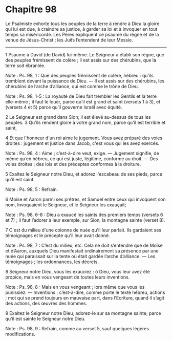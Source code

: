 # Chapitre 98

Le Psalmiste exhorte tous les peuples de la terre à rendre à Dieu la gloire qui lui est due, à craindre sa justice, à garder sa loi et à invoquer en tout temps sa miséricorde.
Les Pères expliquent ce psaume du règne et de la venue de Jésus-Christ ; les Juifs l’entendent de leur Messie.

***

1 Psaume à David (de David) lui-même. Le Seigneur a établi son règne, que des peuples frémissent de colère ; il est assis sur des chérubins, que la terre soit ébranlée.

<span class="bible-note">Note : </span> Ps. 98, 1 : Que des peuples frémissent de colère, hébreu : qu’ils tremblent devant la puissance de Dieu. ― Il est assis sur des chérubins, les chérubins de l’arche d’alliance, qui est comme le trône de Dieu.

<span class="bible-note">Note : </span> Ps. 98, 1-5 : La royauté de Dieu fait trembler les Gentils et la terre elle-même ; il faut le louer, parce qu’il est grand et saint (versets 1 à 3), et (versets 4 et 5) parce qu’il gouverne Israël avec équité.

2 Le Seigneur est grand dans Sion; il est élevé au-dessus de tous les peuples. 3 Qu'ils rendent gloire à votre grand nom, parce qu'il est terrible et saint,


4 Et que l'honneur d'un roi aime le jugement. Vous avez préparé des voies droites : jugement et justice dans Jacob, c'est vous qui les avez exercés.

<span class="bible-note">Note : </span> Ps. 98, 4 : Aime ; c’est-à-dire veut, exige. ― Jugement signifie, de même qu’en hébreu, ce qui est juste, légitime, conforme au droit. ― Des voies droites ; des lois et des préceptes conformes à la droiture.

5 Exaltez le Seigneur notre Dieu, et adorez l'escabeau de ses pieds, parce qu'il est saint.

<span class="bible-note">Note : </span> Ps. 98, 5 : Refrain.


6 Moïse et Aaron parmi ses prêtres, et Samuel entre ceux qui invoquent son nom, Invoquaient le Seigneur, et le Seigneur les exauçait;

<span class="bible-note">Note : </span> Ps. 98, 6-8 : Dieu a exaucé les saints des premiers temps (versets 6 et 7) ; il faut l’adorer à leur exemple, sur Sion, la montagne sainte (verset 8).

7 C'est du milieu d'une colonne de nuée qu'il leur parlait. Ils gardaient ses témoignages et le précepte qu'il leur avait donné.

<span class="bible-note">Note : </span> Ps. 98, 7 : C’est du milieu, etc. Cela ne doit s’entendre que de Moïse et d’Aaron, auxquels Dieu manifestait ordinairement sa présence par une nuée qui paraissait sur la tente où était gardée l’arche d’alliance. ― Les témoignages ; les ordonnances, les décrets.


8 Seigneur notre Dieu, vous les exauciez : ô Dieu, vous leur avez été propice, mais en vous vengeant de toutes leurs inventions.

<span class="bible-note">Note : </span> Ps. 98, 8 : Mais en vous vengeant ; lors même que vous les punissiez. ― Inventions ; c’est-à-dire, comme porte le texte hébreu, actions ; mot qui se prend toujours en mauvaise part, dans l’Ecriture, quand il s’agit des actions, des œuvres des hommes.

9 Exaltez le Seigneur notre Dieu, adorez-le sur sa montagne sainte; parce qu'il est sainte le Seigneur notre Dieu.

<span class="bible-note">Note : </span> Ps. 98, 9 : Refrain, comme au verset 5, sauf quelques légères modifications.

